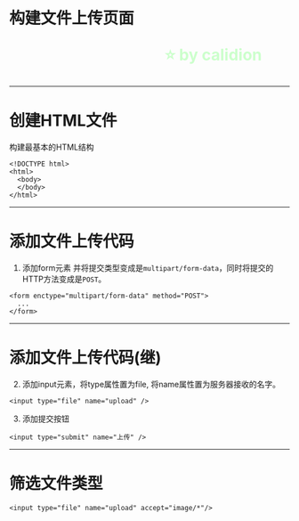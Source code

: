 <!--
$theme: gaia
template: gaia
-->

构建文件上传页面<p style="text-align:right;font-size:28px;margin-right:50px;color:#cFc;">:star: by calidion</p>
===

---
创建HTML文件
===
构建最基本的HTML结构
```
<!DOCTYPE html>
<html>
  <body>
  </body>
</html>
```

---
添加文件上传代码
===

1. 添加form元素
并将提交类型变成是`multipart/form-data`，同时将提交的HTTP方法变成是`POST`。

```
<form enctype="multipart/form-data" method="POST">
  ...
</form>
```
---

添加文件上传代码(继)
===

2. 添加input元素，将type属性置为file, 将name属性置为服务器接收的名字。
```
<input type="file" name="upload" />
```

3. 添加提交按钮

```
<input type="submit" name="上传" />
```

---
筛选文件类型
===

```
<input type="file" name="upload" accept="image/*"/>
```

